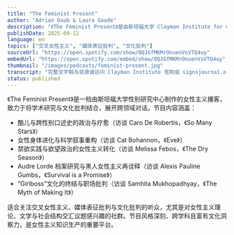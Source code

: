 ```yaml
---
title: "The Feminist Present"
author: "Adrian Daub & Laura Goode"
description: "《The Feminist Present》是由斯坦福大学 Clayman Institute for Gender Research 出品的播客，由 Adrian Daub 与 Laura Goode 主持。节目邀请女性主义学者、作家与活动家，探讨性别、文化与政治的交叉议题。内容涵盖酷儿口述史、女性身体进化、禁欲与欲望政治、Audre Lorde 的档案研究与“Girlboss”文化批判。风格融合学术深度与文化敏锐度，在女性主义知识生产与公共对话中具有重要地位。Spotify 评分为 4.7（86 条评论），在学术与文化女性主义播客中广受好评。"
publishDate: 2025-09-12
language: en
topics: ["交叉女性主义", "媒体表征批判", "文化批判"]
sourceUrl: "https://open.spotify.com/show/0QJGfMKMrOnuenVsVTQ4uy"
embedUrl: "https://open.spotify.com/embed/show/0QJGfMKMrOnuenVsVTQ4uy"
thumbnail: "/images/podcasts/feminist-present.jpg"
transcript: "完整文字稿与资源请访问 Clayman Institute 官网或 signsjournal.org"
status: published
---
```


《The Feminist Present》是一档由斯坦福大学性别研究中心制作的女性主义播客，致力于将学术研究与文化批判结合，展开跨领域对话。节目内容涵盖：

- 酷儿与跨性别口述史的政治与疗愈（访谈 Caro De Robertis，《So Many Stars》）
- 女性身体进化与科学叙事重构（访谈 Cat Bohannon，《Eve》）
- 禁欲实践与欲望政治的女性主义转化（访谈 Melissa Febos，《The Dry Season》）
- Audre Lorde 档案研究与黑人女性主义再诠释（访谈 Alexis Pauline Gumbs，《Survival is a Promise》）
- “Girlboss”文化的终结与职场批判（访谈 Samhita Mukhopadhyay，《The Myth of Making It》）

适合关注交叉女性主义、媒体表征批判与文化批判的听众，尤其是对女性主义理论、文学与社会结构交汇议题感兴趣的社群。节目风格深刻、跨学科且富有文化洞察力，是女性主义知识生产的重要平台。
